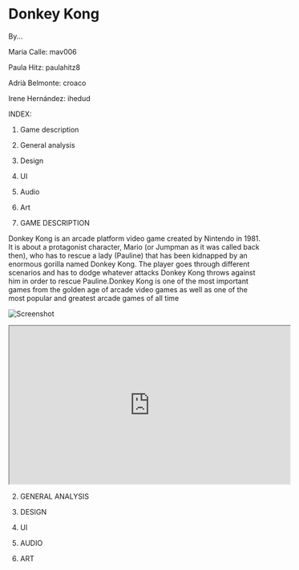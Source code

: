 # Donkey Kong




By...  


Maria Calle: mav006 


Paula Hitz: paulahitz8


Adrià Belmonte: croaco


Irene Hernández: ihedud 




<insert photo here>




INDEX:


1. Game description


2. General analysis


3. Design


4. UI


5. Audio


6. Art



 

1. GAME DESCRIPTION



Donkey Kong is an arcade platform video game created by Nintendo in 1981. It is about a protagonist character, Mario (or Jumpman as it was called back then), who has to rescue a lady (Pauline) that has been kidnapped by an enormous gorilla named Donkey Kong. The player goes through different scenarios and has to dodge whatever attacks Donkey Kong throws against him in order to rescue Pauline.Donkey Kong is one of the most important games from the golden age of arcade video games as well as one of the most popular and greatest arcade games of all time



![Screenshot](https://i.ytimg.com/vi/U24OcmpZ6fA/hqdefault.jpg)



<iframe width="560" height="315" src="https://www.youtube.com/embed/rYNMatF5hcU?start=17">
</iframe>




2. GENERAL ANALYSIS



3. DESIGN



4. UI



5. AUDIO



6. ART
